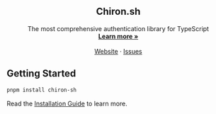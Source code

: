 <p align="center">
  <!-- <picture>
    <source srcset="https://github.com/better-auth/better-auth/blob/main/banner-dark.png?raw=true" media="(prefers-color-scheme: dark)">
    <source srcset="https://github.com/better-auth/better-auth/blob/main/banner.png?raw=true" media="(prefers-color-scheme: light)">
    <img src="https://github.com/better-auth/better-auth/blob/main/banner.png?raw=true" alt="Better Auth Logo">
  </picture> -->
  <h2 align="center">
    Chiron.sh
  </h2>

  <p align="center">
    The most comprehensive authentication library for TypeScript
    <br />
    <a href="https://chiron.sh"><strong>Learn more »</strong></a>
    <br />
    <br />
    <!-- <a href="https://discord.com/invite/GYC3W7tZzb">Discord</a>
    · -->
    <a href="https://chiron.sh">Website</a>
    ·
    <a href="https://github.com/The-Space-Company/Chiron/issues">Issues</a>
  </p>
</p>

## Getting Started

```bash
pnpm install chiron-sh
```

Read the [Installation Guide](https://chiron.sh/docs/installation) to learn more.
